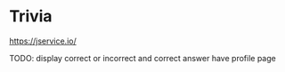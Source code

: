 # Trivia

https://jservice.io/

TODO:
display correct or incorrect and correct answer
have profile page

